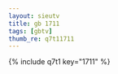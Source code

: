 ```yaml
--- 
layout: sieutv
title: gb 1711
tags: [gbtv]
thumb_re: q7t11711
---
```

{% include q7t1 key="1711" %} 
